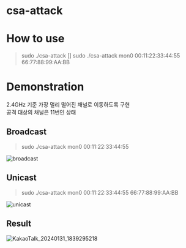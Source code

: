# csa-attack

# How to use
> sudo ./csa-attack <interface> <ap mac> [<station mac>]
> sudo ./csa-attack mon0 00:11:22:33:44:55 66:77:88:99:AA:BB

# Demonstration

2.4GHz 기준 가장 멀리 떨어진 채널로 이동하도록 구현</br>
공격 대상의 채널은 11번인 상태

## Broadcast
> sudo ./csa-attack mon0 00:11:22:33:44:55

![broadcast](https://github.com/S-SIRIUS/csa-attack/assets/109223193/8a2ea25c-8096-4f6e-8cff-740df1c88382)


## Unicast
> sudo ./csa-attack mon0 00:11:22:33:44:55 66:77:88:99:AA:BB

![unicast](https://github.com/S-SIRIUS/csa-attack/assets/109223193/8d667b1a-5538-4f52-8cb5-2d3deb16e081)


## Result

![KakaoTalk_20240131_1839295218](https://github.com/S-SIRIUS/csa-attack/assets/109223193/a4bf87c1-97be-4750-863c-737f0d70c19b)

